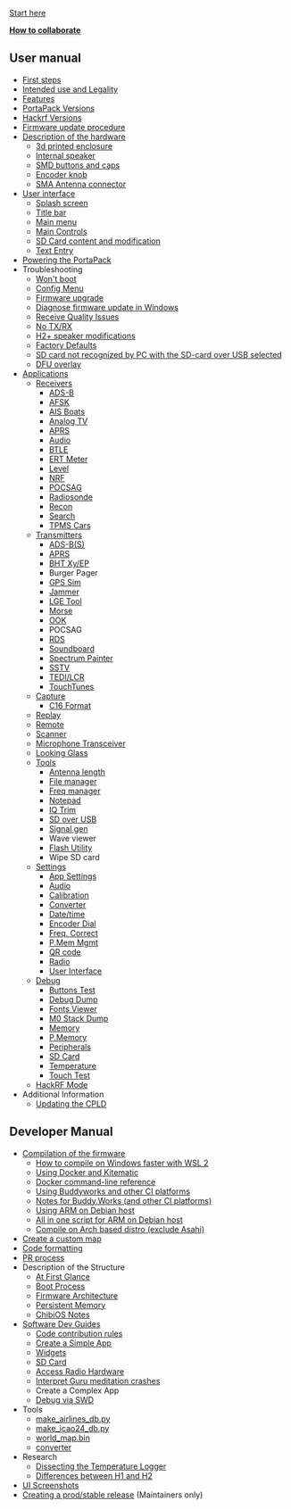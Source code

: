 [Start here](Home)

[**How to collaborate**](How-to-collaborate)
## User manual
* [First steps](First-steps)
* [Intended use and Legality](Intended-Use-and-Legality)
* [Features](Features)
* [PortaPack Versions](PortaPack-Versions)
* [Hackrf Versions](Hackrf-versions)
* [Firmware update procedure](Update-firmware)
* [Description of the hardware](Hardware-overview)
  * [3d printed enclosure](H2-Enclosure)
  * [Internal speaker](Internal-speaker)
  * [SMD buttons and caps](Push-buttons-and-button-caps)
  * [Encoder knob](Encoder)
  * [SMA Antenna connector](SMA-Antenna-connector)
* [User interface](User-interface)
  * [Splash screen](Create-a-custom-splash-screen)
  * [Title bar](title-bar)
  * [Main menu](main-menu)
  * [Main Controls](Main-Controls)
  * [SD Card content and modification](SD-Card-Content)
  * [Text Entry](Text-Entry)
* [Powering the PortaPack](Powering-the-PortaPack)
* Troubleshooting
  * [Won't boot](Won't-boot)
  * [Config Menu](Config-Menu)
  * [Firmware upgrade](Update-firmware-troubleshooting)
  * [Diagnose firmware update in Windows](Diagnose-firmware-update-in-Windows)
  * [Receive Quality Issues](Help!-Im-not-receiving-anything!---Receive-Quality-Issues)
  * [No TX/RX](preamplifier-ic-replacement)
  * [H2+ speaker modifications](H2-Plus-speaker-modifications)
  * [Factory Defaults](Factory-Defaults)
  * [SD card not recognized by PC with the SD-card over USB selected](SD-card-not-recognized-by-PC-with-the-SD-card-over-USB-selected)
  * [DFU overlay](DFU-overlay)
* [Applications](Applications)
  * [Receivers](Receivers)
    * [ADS-B](Automatic-dependent-surveillance–broadcast-(ADS-B))
    * [AFSK](AFSK)
    * [AIS Boats](AIS-Boats)
    * [Analog TV](Analog-TV-Receiver)
    * [APRS](APRS-RX)
    * [Audio](Audio-Receivers)
    * [BTLE](Bluetooth-Low-Energy-Receiver)
    * [ERT Meter](ERT)
    * [Level](Level)
    * [NRF](decoder-for-NRF24L01)
    * [POCSAG](POCSAG-Receiver)
    * [Radiosonde](Radiosonde)
    * [Recon](Recon)
    * [Search](Search)
    * [TPMS Cars](TPMS-Cars)   
  * [Transmitters](Transmitters)
    * [ADS-B(S)](ADS-B(S))
    * [APRS](APRS-TX)
    * [BHT Xy/EP](BHT)
    * Burger Pager
    * [GPS Sim](GPS-Sim)
    * [Jammer](Jammer)
    * [LGE Tool](LGE-Tool)
    * [Morse](Morse)
    * [OOK](OOK)
    * POCSAG
    * [RDS](RDS)
    * [Soundboard](Soundboard)
    * [Spectrum Painter](Spectrum-Painter)
    * [SSTV](SSTV)
    * [TEDI/LCR](LCR)
    * [TouchTunes](TouchTunes)
  * [Capture](Capture)
    * [C16 Format](C16-format)
  * [Replay](Replay)
  * [Remote](Remote)
  * [Scanner](Scanner)
  * [Microphone Transceiver](Microphone-Transceiver)
  * [Looking Glass](Looking-Glass)
  * [Tools](Tools)
    * [Antenna length](antennas)
    * [File manager](File-manager)
    * [Freq manager](Freq-manager)
    * [Notepad](Notepad)
    * [IQ Trim](IQ-trim)
    * [SD over USB](SD-Over-USB)
    * [Signal gen](Signal-Generator)
    * Wave viewer
    * [Flash Utility](Flash-Utility)
    * Wipe SD card
  * [Settings](Settings)
    * [App Settings](Settings#app-settings)
    * [Audio](Settings#audio)
    * [Calibration](Settings#calibration)
    * [Converter](Settings#converter)
    * [Date/time](Settings#datetime)
    * [Encoder Dial](Settings#encoder-dial)
    * [Freq. Correct](Settings#freqcorrect)
    * [P.Mem Mgmt](Settings#pmemory-mgmt)
    * [QR code](Settings#qr-code)
    * [Radio](Settings#radio)
    * [User Interface](Settings#user-interface)
  * [Debug](Debug)
    * [Buttons Test](Debug#buttons-test)
    * [Debug Dump](Debug#debug-dump)
    * [Fonts Viewer](Debug#fonts-viewer)
    * [M0 Stack Dump](Debug#m0-stack-dump)
    * [Memory](Debug#memory)
    * [P.Memory](Debug#p-memory)
    * [Peripherals](Debug#peripherals)
    * [SD Card](Debug#sd-card)
    * [Temperature](Debug#temperature)
    * [Touch Test](Debug#touch-test)
  * [HackRF Mode](HackRF)
* Additional Information
  * [Updating the CPLD](Updating-the-CPLD)
## Developer Manual
  * [Compilation of the firmware](Compile-firmware)
     * [How to compile on Windows faster with WSL 2](How-to-compile-faster-with-WSL-2)
     * [Using Docker and Kitematic](Compile-firmware#using-docker-hub-and-kitematic)
     * [Docker command-line reference](Compile-firmware#docker---command-line-reference)
     * [Using Buddyworks and other CI platforms](Compile-firmware#using-buddyworks-and-other-ci-platforms)
     * [Notes for Buddy.Works (and other CI platforms)](Compile-firmware#notes-for-buddyworks-and-other-ci-platforms)
     * [Using ARM on Debian host](Compile-firmware#using-arm-on-debian)
     * [All in one script for ARM on Debian host](Compile-firmware#all-in-one-script-for-arm-on-debian-host)
     * [Compile on Arch based distro (exclude Asahi)](Compile-on-Arch-based-distro-(exclude-Asahi))
  * [Create a custom map](Create-a-Custom-Map-with-Offline-Map-Maker)
  * [Code formatting](Code-formatting)
  * [PR process](PR-process) 
* Description of the Structure
  * [At First Glance](At-first-glance)
  * [Boot Process](Boot-Process)
  * [Firmware Architecture](Firmware-Architecture)
  * [Persistent Memory](Persistent-Memory)
  * [ChibiOS Notes](ChibiOS-Notes)
* [Software Dev Guides](Software-Dev-Guides)
  * [Code contribution rules](Code-contribution-rules)
  * [Create a Simple App](Create-a-simple-app)
  * [Widgets](Widgets)
  * [SD Card](SD-Card-(DEV))
  * [Access Radio Hardware](Access-Radio-Hardware)
  * [Interpret Guru meditation crashes](Interpret-Guru-meditation-crashes)
  * Create a Complex App
  * [Debug via SWD](Debug-via-SWD)
* Tools
  * [make_airlines_db.py](Make-airlines-db)
  * [make_icao24_db.py](Make-icao24-db)
  * [world_map.bin](World-map-generation)
  * [converter](Splash-and-other-images)
* Research
  * [Dissecting the Temperature Logger](Dissecting-the-Temperature-logger)
  * [Differences between H1 and H2](Differences-Between-H1-and-H2-models)
* [UI Screenshots](UI-Screenshots)
* [Creating a prod/stable release](Creating-a-prod-stable-release) (Maintainers only)
